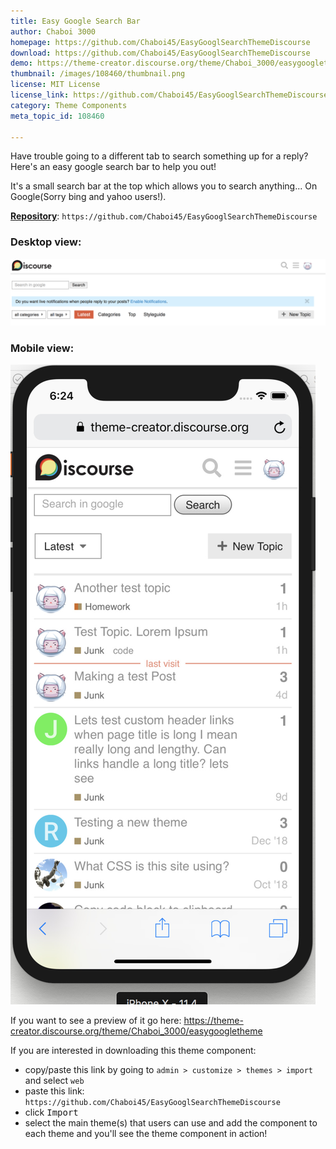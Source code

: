 ```yaml
---
title: Easy Google Search Bar
author: Chaboi 3000
homepage: https://github.com/Chaboi45/EasyGooglSearchThemeDiscourse
download: https://github.com/Chaboi45/EasyGooglSearchThemeDiscourse
demo: https://theme-creator.discourse.org/theme/Chaboi_3000/easygoogletheme
thumbnail: /images/108460/thumbnail.png
license: MIT License
license_link: https://github.com/Chaboi45/EasyGooglSearchThemeDiscourse/blob/master/LICENSE
category: Theme Components
meta_topic_id: 108460

---
```

Have trouble going to a different tab to search something up for a reply? Here's an easy google search bar to help you out! 

It's a small search bar at the top which allows you to search anything... On Google(Sorry bing and yahoo users!). 

**[Repository](https://github.com/Chaboi45/EasyGooglSearchThemeDiscourse)**: `https://github.com/Chaboi45/EasyGooglSearchThemeDiscourse`

### Desktop view:
![51%20AM: 690x147,70%](/images/108460/4mTk1ydkFXkKZ4xf5uU7e3POPxn.png) 

### Mobile view:
![13%20PM: 238x500,70%](/images/108460/gySn4anWYS23p7DNHg5h5wU4otm.jpeg) 

If you want to see a preview of it go here:
https://theme-creator.discourse.org/theme/Chaboi_3000/easygoogletheme

If you are interested in downloading this theme component: 
- copy/paste this link by going to `admin > customize > themes > import`  and select `web` 
- paste this link: 
`https://github.com/Chaboi45/EasyGooglSearchThemeDiscourse`
- click <kbd>Import</kbd>
- select the main theme(s) that users can use and add the component to each theme and you'll see the theme component in action!